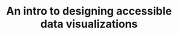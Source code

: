 ---
title: "An intro to designing accessible data visualizations"
authors:
    - "Sarah Fossheim"
type: "article"
categories: 
    - "accessibility"
    - "data"
link: "https://fossheim.io/writing/posts/accessible-dataviz-design/"
---